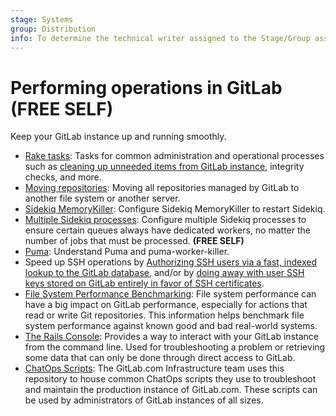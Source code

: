 ```yaml
---
stage: Systems
group: Distribution
info: To determine the technical writer assigned to the Stage/Group associated with this page, see https://about.gitlab.com/handbook/product/ux/technical-writing/#assignments
---
```


# Performing operations in GitLab **(FREE SELF)**

Keep your GitLab instance up and running smoothly.

- [Rake tasks](../../raketasks/index.md): Tasks for common administration and operational processes such as
  [cleaning up unneeded items from GitLab instance](../../raketasks/cleanup.md), integrity checks,
  and more.
- [Moving repositories](moving_repositories.md): Moving all repositories managed
  by GitLab to another file system or another server.
- [Sidekiq MemoryKiller](sidekiq_memory_killer.md): Configure Sidekiq MemoryKiller
  to restart Sidekiq.
- [Multiple Sidekiq processes](extra_sidekiq_processes.md): Configure multiple Sidekiq processes to ensure certain queues always have dedicated workers, no matter the number of jobs that must be processed. **(FREE SELF)**
- [Puma](puma.md): Understand Puma and puma-worker-killer.
- Speed up SSH operations by
  [Authorizing SSH users via a fast, indexed lookup to the GitLab database](fast_ssh_key_lookup.md), and/or
  by [doing away with user SSH keys stored on GitLab entirely in favor of SSH certificates](ssh_certificates.md).
- [File System Performance Benchmarking](filesystem_benchmarking.md): File system
  performance can have a big impact on GitLab performance, especially for actions
  that read or write Git repositories. This information helps benchmark
  file system performance against known good and bad real-world systems.
- [The Rails Console](rails_console.md): Provides a way to interact with your GitLab instance from the command line.
  Used for troubleshooting a problem or retrieving some data that can only be done through direct access to GitLab.
- [ChatOps Scripts](https://gitlab.com/gitlab-com/chatops): The GitLab.com Infrastructure team uses this repository to house
  common ChatOps scripts they use to troubleshoot and maintain the production instance of GitLab.com.
  These scripts can be used by administrators of GitLab instances of all sizes.
